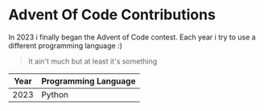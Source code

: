 # Advent Of Code Contributions

In 2023 i finally began the Advent of Code contest.
Each year i try to use a different programming language :)
> It ain't much but at least it's something

Year | Programming Language
---  | ---
2023 | Python